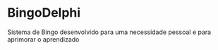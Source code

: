 # BingoDelphi
Sistema de Bingo desenvolvido para uma necessidade pessoal e para aprimorar o aprendizado
